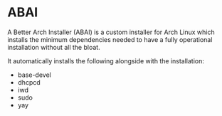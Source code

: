 # ABAI
A Better Arch Installer (ABAI) is a custom installer for Arch Linux which installs the minimum dependencies needed to have a fully operational installation without all the bloat.

It automatically installs the following alongside with the installation:
- base-devel
- dhcpcd
- iwd
- sudo
- yay
